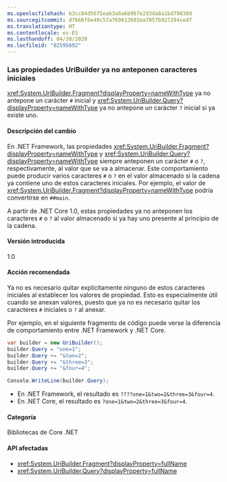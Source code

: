 ```yaml
---
ms.openlocfilehash: b3cc04d5675ea63a0a6b967e293da8a1bd79830d
ms.sourcegitcommit: d7666f6e49c57a769612602ea7857b927294ce47
ms.translationtype: HT
ms.contentlocale: es-ES
ms.lasthandoff: 04/30/2020
ms.locfileid: "82595692"
---
```

### <a name="uribuilder-properties-no-longer-prepend-leading-characters"></a>Las propiedades UriBuilder ya no anteponen caracteres iniciales

<xref:System.UriBuilder.Fragment?displayProperty=nameWithType> ya no antepone un carácter `#` inicial y <xref:System.UriBuilder.Query?displayProperty=nameWithType> ya no antepone un carácter `?` inicial si ya existe uno.

#### <a name="change-description"></a>Descripción del cambio

En .NET Framework, las propiedades <xref:System.UriBuilder.Fragment?displayProperty=nameWithType> y <xref:System.UriBuilder.Query?displayProperty=nameWithType> siempre anteponen un carácter `#` o `?`, respectivamente, al valor que se va a almacenar. Este comportamiento puede producir varios caracteres `#` o `?` en el valor almacenado si la cadena ya contiene uno de estos caracteres iniciales. Por ejemplo, el valor de <xref:System.UriBuilder.Fragment?displayProperty=nameWithType> podría convertirse en `##main`.

A partir de .NET Core 1.0, estas propiedades ya no anteponen los caracteres `#` o `?` al valor almacenado si ya hay uno presente al principio de la cadena.

#### <a name="version-introduced"></a>Versión introducida

1.0

#### <a name="recommended-action"></a>Acción recomendada

Ya no es necesario quitar explícitamente ninguno de estos caracteres iniciales al establecer los valores de propiedad. Esto es especialmente útil cuando se anexan valores, puesto que ya no es necesario quitar los caracteres `#` iniciales o `?` al anexar.

Por ejemplo, en el siguiente fragmento de código puede verse la diferencia de comportamiento entre .NET Framework y .NET Core.

```csharp
var builder = new UriBuilder();
builder.Query = "one=1";
builder.Query += "&two=2";
builder.Query += "&three=3";
builder.Query += "&four=4";

Console.WriteLine(builder.Query);
```

- En .NET Framework, el resultado es `????one=1&two=2&three=3&four=4`.
- En .NET Core, el resultado es `?one=1&two=2&three=3&four=4`.

#### <a name="category"></a>Categoría

Bibliotecas de Core .NET

#### <a name="affected-apis"></a>API afectadas

- <xref:System.UriBuilder.Fragment?displayProperty=fullName>
- <xref:System.UriBuilder.Query?displayProperty=fullName>

<!--

#### Affected APIs

- `T:System.UriBuilder.Fragment`
- `T:System.UriBuilder.Query`

-->
